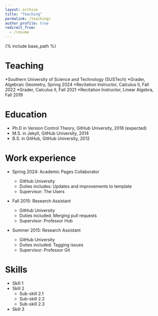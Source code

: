 ```yaml
---
layout: archive
title: "Teaching"
permalink: /teaching/
author_profile: true
redirect_from:
  - /resume
---
```


{% include base_path %}

Teaching
======
*Southern University of Science and Technology (SUSTech)
 *Grader, Algebraic Geometry, Spring 2024
 *Recitation Instructor, Calculus II, Fall 2022
 *Grader, Calculus II, Fall 2021
 *Recitation Instructor, Linear Algebra, Fall 2019


Education
======
* Ph.D in Version Control Theory, GitHub University, 2018 (expected)
* M.S. in Jekyll, GitHub University, 2014
* B.S. in GitHub, GitHub University, 2012

Work experience
======
* Spring 2024: Academic Pages Collaborator
  * GitHub University
  * Duties includes: Updates and improvements to template
  * Supervisor: The Users

* Fall 2015: Research Assistant
  * GitHub University
  * Duties included: Merging pull requests
  * Supervisor: Professor Hub

* Summer 2015: Research Assistant
  * GitHub University
  * Duties included: Tagging issues
  * Supervisor: Professor Git
  
Skills
======
* Skill 1
* Skill 2
  * Sub-skill 2.1
  * Sub-skill 2.2
  * Sub-skill 2.3
* Skill 3


